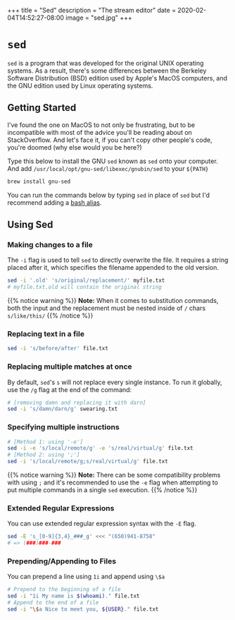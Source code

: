 +++
title = "Sed"
description = "The stream editor"
date = 2020-02-04T14:52:27-08:00
image = "sed.jpg"
+++

# `sed`

`sed` is a program that was developed for the original UNIX operating systems. As a result, there's some differences between the Berkeley Software Distribution (BSD) edition used by Apple's MacOS computers, and the GNU edition used by Linux operating systems.

## Getting Started

I've found the one on MacOS to not only be frustrating, but to be incompatible with most of the advice you'll be reading about on StackOverflow. And let's face it, if you can't copy other people's code, you're doomed (why else would you be here?)

Type this below to install the GNU `sed` known as `sed` onto your computer. And add `/usr/local/opt/gnu-sed/libexec/gnubin/sed` to your `${PATH}`

```sh
brew install gnu-sed
```

You can run the commands below by typing `sed` in place of `sed` but I'd recommend adding a [bash alias](https://helpful.wiki/bash).

## Using Sed

### Making changes to a file

The `-i` flag is used to tell `sed` to directly overwrite the file. It requires a string placed after it, which specifies the filename appended to the old version.

```sh
sed -i '.old' 's/original/replacement/' myfile.txt
# myfile.txt.old will contain the original string
```

{{% notice warning %}}
**Note:** When it comes to substitution commands, both the input and the replacement must be nested inside of `/` chars `s/like/this/`
{{% /notice %}}

### Replacing text in a file

```sh
sed -i 's/before/after' file.txt
```

### Replacing multiple matches at once

By default, `sed`'s `s` will not replace every single instance. To run it globally, use the `/g` flag at the end of the command:

```sh
# [removing damn and replacing it with darn]
sed -i 's/damn/darn/g' swearing.txt
```

### Specifying multiple instructions

```sh
# [Method 1: using '-e']
sed -i -e 's/local/remote/g' -e 's/real/virtual/g' file.txt
# [Method 2: using ';']
sed -i 's/local/remote/g;s/real/virtual/g' file.txt
```

{{% notice warning %}}
**Note:** There can be some compatibility problems with using `;` and it's recommended to use the `-e` flag when attempting to put multiple commands in a single `sed` execution.
{{% /notice %}}

### Extended Regular Expressions

You can use extended regular expression syntax with the `-E` flag.

```sh
sed -E 's_[0-9]{3,4}_###_g' <<< "(650)941-8758"
# => (###)###-###
```

### Prepending/Appending to Files

You can prepend a line using `1i` and append using `\$a`

```sh
# Prepend to the beginning of a file
sed -i "1i My name is $(whoami)." file.txt
# Append to the end of a file
sed -i "\$a Nice to meet you, ${USER}." file.txt
```

